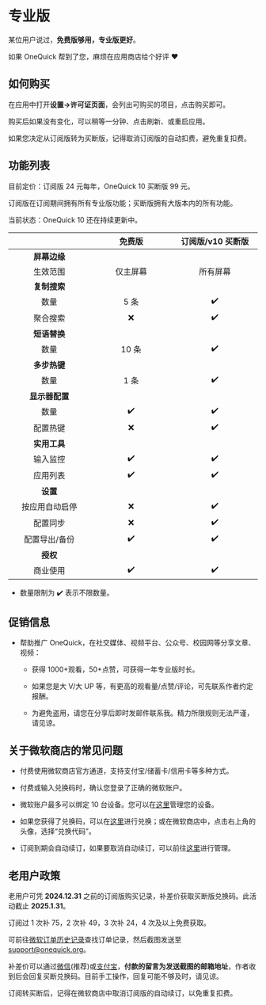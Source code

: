 # 专业版

某位用户说过，**免费版够用，专业版更好**。

如果 OneQuick 帮到了您，麻烦在应用商店给个好评 ❤️

## 如何购买

在应用中打开**设置->许可证页面**，会列出可购买的项目，点击购买即可。

购买后如果没有变化，可以稍等一分钟、点击刷新、或重启应用。

如果您决定从订阅版转为买断版，记得取消订阅版的自动扣费，避免重复扣费。

## 功能列表

目前定价：订阅版 24 元每年，OneQuick 10 买断版 99 元。

订阅版在订阅期间拥有所有专业版功能；买断版拥有大版本内的所有功能。

当前状态：OneQuick 10 还在持续更新中。

|                |  免费版  | 订阅版/v10 买断版 |
| :------------: | :------: | :---------------: |
|  **屏幕边缘**  |          |                   |
|    生效范围    | 仅主屏幕 |     所有屏幕      |
|  **复制搜索**  |          |                   |
|      数量      |   5 条   |        ✔️         |
|    聚合搜索    |    ❌    |        ✔️         |
|  **短语替换**  |          |                   |
|      数量      |  10 条   |        ✔️         |
|  **多步热键**  |          |                   |
|      数量      |   1 条   |        ✔️         |
| **显示器配置** |          |                   |
|      数量      |    ✔️    |        ✔️         |
|    配置热键    |    ❌    |        ✔️         |
|  **实用工具**  |          |                   |
|    输入监控    |    ✔️    |        ✔️         |
|    应用列表    |    ✔️    |        ✔️         |
|    **设置**    |          |                   |
| 按应用自动启停 |    ❌    |        ✔️         |
|    配置同步    |    ❌    |        ✔️         |
| 配置导出/备份  |    ✔️    |        ✔️         |
|    **授权**    |          |                   |
|    商业使用    |    ✔️    |        ✔️         |

* 数量限制为 ✔️ 表示不限数量。

## 促销信息

- 帮助推广 OneQuick，在社交媒体、视频平台、公众号、校园网等分享文章、视频：

  - 获得 1000+观看，50+点赞，可获得一年专业版时长。

  - 如果您是大 V/大 UP 等，有更高的观看量/点赞/评论，可先联系作者约定报酬。

  - 为避免盗用，请您在分享后即时发邮件联系我。精力所限规则无法严谨，请见谅。

## 关于微软商店的常见问题

- 付费使用微软商店官方通道，支持支付宝/储蓄卡/信用卡等多种方式。

- 付费或输入兑换码时，确认您登录了正确的微软账户。

- 微软账户最多可以绑定 10 台设备。您可以在[这里](https://account.microsoft.com/devices/content)管理您的设备。

- 如果您获得了兑换码，可以在[这里](https://account.microsoft.com/billing/redeem)进行兑换；或在微软商店中，点击右上角的头像，选择“兑换代码”。

- 订阅到期会自动续订，如果要取消自动续订，可以前往[这里](https://account.microsoft.com/services/)进行管理。

## 老用户政策

老用户可凭 **2024.12.31** 之前的订阅版购买记录，补差价获取买断版兑换码。此活动截止 **2025.1.31**。

订阅过 1 次补 75，2 次补 49，3 次补 24，4 次及以上免费获取。

可前往[微软订单历史记录](https://account.microsoft.com/billing/orders)查找订单记录，然后截图发送至<support@onequick.org>。

补差价可以通过[微信](/pay/weixin.png)(推荐)或[支付宝](/pay/alipay.jpg)，**付款的留言为发送截图的邮箱地址**，作者收到后会回复买断兑换码。目前手工操作，回复可能不够及时，请见谅。

订阅转买断后，记得在微软商店中取消订阅版的自动续订，以免重复扣费。

<style>
td {
    width: 12rem;
}
</style>
